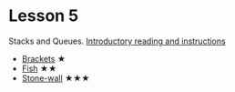 Lesson 5
========

Stacks and Queues. [Introductory reading and instructions](http://codility.com/media/train/5-Stacks.pdf)
- [Brackets](http://codility.com/demo/take-sample-test/brackets) ★ 
- [Fish](http://codility.com/demo/take-sample-test/fish) ★★ 
- [Stone-wall](http://codility.com/demo/take-sample-test/sigma2012) ★★★
